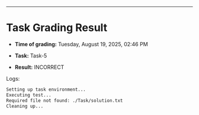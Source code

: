 
---
# Task Grading Result

- **Time of grading:** Tuesday, August 19, 2025, 02:46 PM

- **Task:** Task-5

- **Result:** INCORRECT


Logs:
```bash
Setting up task environment...
Executing test...
Required file not found: ./Task/solution.txt
Cleaning up...
```
